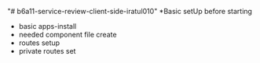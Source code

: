 "# b6a11-service-review-client-side-iratul010"
\*Basic setUp before starting

- basic apps-install
- needed component file create
- routes setup
- private routes set
